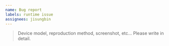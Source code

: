 ```yaml
---
name: Bug report
labels: runtime issue
assignees: jisungbin
---
```


> Device model, reproduction method, screenshot, etc... Please write in detail.

